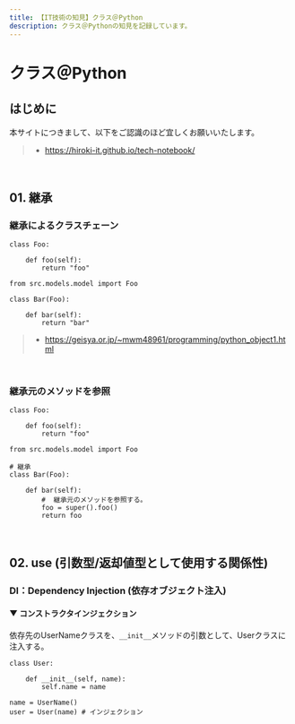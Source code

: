 ```yaml
---
title: 【IT技術の知見】クラス＠Python
description: クラス＠Pythonの知見を記録しています。
---
```


# クラス＠Python

## はじめに

本サイトにつきまして、以下をご認識のほど宜しくお願いいたします。

> - https://hiroki-it.github.io/tech-notebook/

<br>

## 01. 継承

### 継承によるクラスチェーン

```pycon
class Foo:

    def foo(self):
        return "foo"
```

```pycon
from src.models.model import Foo

class Bar(Foo):

    def bar(self):
        return "bar"
```

> - https://geisya.or.jp/~mwm48961/programming/python_object1.html

<br>

### 継承元のメソッドを参照

```pycon
class Foo:

    def foo(self):
        return "foo"
```

```pycon
from src.models.model import Foo

# 継承
class Bar(Foo):

    def bar(self):
        #  継承元のメソッドを参照する。
        foo = super().foo()
        return foo
```

<br>

## 02. use (引数型/返却値型として使用する関係性)

### DI：Dependency Injection (依存オブジェクト注入)

#### ▼ コンストラクタインジェクション

依存先のUserNameクラスを、`__init__`メソッドの引数として、Userクラスに注入する。

```pycon
class User:

    def __init__(self, name):
        self.name = name
```

```pycon
name = UserName()
user = User(name) # インジェクション
```
